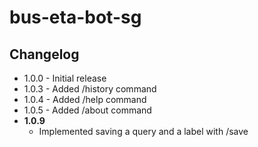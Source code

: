 # bus-eta-bot-sg

## Changelog

- 1.0.0 - Initial release
- 1.0.3 - Added /history command
- 1.0.4 - Added /help command
- 1.0.5 - Added /about command
- **1.0.9** 
  - Implemented saving a query and a label with /save
